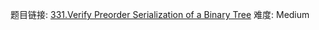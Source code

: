题目链接: [331.Verify Preorder Serialization of a Binary Tree][1]
难度: Medium

[1]: https://leetcode.com/problems/verify-preorder-serialization-of-a-binary-tree/
